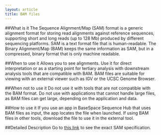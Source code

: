 ```yaml
---
layout: article
title: BAM files
---
```


##What is it
The Sequence Alignment/Map (SAM) format is a generic alignment format for storing read alignments against reference sequences, supporting short and long reads (up to 128 Mb) produced by different sequencing platforms. SAM is a text format file that is human-readable. The Binary Alignment/Map (BAM) keeps the same information as SAM, but in a compressed, binary format that is only machine readable.

##When to use it
Allows you to see alignments. Use it for direct interpretation or as a starting point for tertiary analysis with downstream analysis tools that are compatible with BAM. BAM files are suitable for viewing with an external viewer such as IGV or the UCSC Genome Browser.

##When not to use it
Do not use it with tools that are not compatible with the BAM format. Do not use with applications that cannot handle large files, as BAM files can get large, depending on the application and data.

##How to use it
If you use an app in BaseSpace Sequence Hub that uses BAM files as input, the app locates the file when launched. If using BAM files in other tools, download the file to use it in the external tool.

##Detailed Description
Go to [this link](http://samtools.github.io/hts-specs/SAMv1.pdf) to see the exact SAM specification.